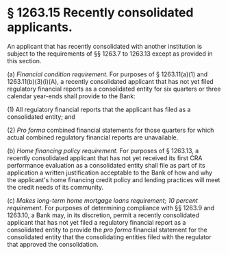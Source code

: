 # § 1263.15   Recently consolidated applicants.

An applicant that has recently consolidated with another institution is subject to the requirements of §§ 1263.7 to 1263.13 except as provided in this section.


(a) *Financial condition requirement.* For purposes of § 1263.11(a)(1) and 1263.11(b)(3)(i)(A), a recently consolidated applicant that has not yet filed regulatory financial reports as a consolidated entity for six quarters or three calendar year-ends shall provide to the Bank:


(1) All regulatory financial reports that the applicant has filed as a consolidated entity; and


(2) *Pro forma* combined financial statements for those quarters for which actual combined regulatory financial reports are unavailable.


(b) *Home financing policy requirement.* For purposes of § 1263.13, a recently consolidated applicant that has not yet received its first CRA performance evaluation as a consolidated entity shall file as part of its application a written justification acceptable to the Bank of how and why the applicant's home financing credit policy and lending practices will meet the credit needs of its community.


(c) *Makes long-term home mortgage loans requirement; 10 percent requirement.* For purposes of determining compliance with §§ 1263.9 and 1263.10, a Bank may, in its discretion, permit a recently consolidated applicant that has not yet filed a regulatory financial report as a consolidated entity to provide the *pro forma* financial statement for the consolidated entity that the consolidating entities filed with the regulator that approved the consolidation.




